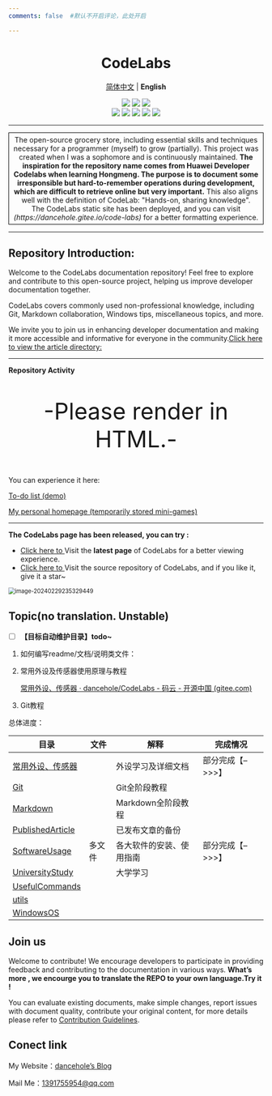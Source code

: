 ```yaml
---
comments: false  #默认不开启评论，此处开启

---
```





<h1 align="center"> CodeLabs </h1>

<p align="center">
    <a href="README.md">简体中文</a> | <strong>English</strong>
</p>



<div align="center">
    <a href ="https://dancehole.gitee.io/"><img src="https://img.shields.io/badge/Blog-dancehole-orange?style=flat&logo=microdotblog&logoColor=white&labelColor=blue"></a>
    <a href ="https://gitee.com/dancehole"><img src="https://img.shields.io/badge/Gitee-dancehole-orange?style=flat&logo=gitee&logoColor=red&labelColor=white"></a>
    <a href ="https://github.com/dancehole"><img src="https://img.shields.io/badge/Github-dancehole-orange?style=flat&logo=github&logoColor=white&labelColor=grey"></a>
</div>



<div align="center">
    <a href ="https://www.apache.org/licenses/LICENSE-2.0.html"><img src="https://img.shields.io/badge/license-Apache--2.0-yellow"></a>
    <a><img src="https://img.shields.io/badge/Repo_type-docs-blue"></a>
    <a><img src="https://img.shields.io/badge/Status-Updating-green"></a>
    <a><img src="https://img.shields.io/badge/Download-Unavailable-darkred"></a>
    <a><img src="https://img.shields.io/badge/Release-Unavailable-darkred"></a>
</div>



------------------------------------------

<p align="center" style="border: 1px solid black; padding: 5px; margin: 10px 0;">
    The open-source grocery store, including essential skills and techniques necessary for a programmer (myself) to grow (partially). This project was created when I was a sophomore and is continuously maintained. <b>The inspiration for the repository name comes from Huawei Developer Codelabs when learning Hongmeng. The purpose is to document some irresponsible but hard-to-remember operations during development, which are difficult to retrieve online but very important.</b> This also aligns well with the definition of CodeLab: "Hands-on, sharing knowledge".<br> The CodeLabs static site has been deployed, and you can visit <em>(https://dancehole.gitee.io/code-labs)</em> for a better formatting experience.
</p>






-------------------------------------------------------

## Repository Introduction:

Welcome to the CodeLabs documentation repository! Feel free to explore and contribute to this open-source project, helping us improve developer documentation together.

CodeLabs covers commonly used non-professional knowledge, including Git, Markdown collaboration, Windows tips, miscellaneous topics, and more.

We invite you to join us in enhancing developer documentation and making it more accessible and informative for everyone in the community.[Click here to view the article directory:](#Catalogue)

------

**Repository Activity**

<p align="center" style="font-size:45px;" id="pyq">-Please render in HTML.-</p>



<script>
     // 等待文档加载完毕后执行，不然会报错 找不到id的元素
        document.addEventListener("DOMContentLoaded", function() {
            // 获取当前日期
            var currentDate = new Date();
            // 获取年、月、日
            var year = currentDate.getFullYear();
            var month = currentDate.getMonth() + 1; // 月份从0开始，需要加1
            var day = currentDate.getDate();
            // 将日期字符串赋值给元素的内容
            document.getElementById("pyq").innerText = "Today is"+ year + " - " + month + " - " + day+ " - ";
            //判断是谁的生日
              if(month==3&&day==15){
              document.getElementById("pyq").innerText +="是陈妍妍的生日";
            }
        });
</script>


You can experience it here:

[To-do list (demo)](https://abgywli.github.io/index/)

[My personal homepage (temporarily stored mini-games)](https://dancehole.gitee.io)



---------

**The CodeLabs page has been released, you can try :**

- [Click here to ](https://dancehole.gitee.io/code-labs)Visit the **latest page** of CodeLabs for a better viewing experience.
- [Click here to ](https://dancehole.gitee.io/code-labs)Visit the source repository of CodeLabs, and if you like it, give it a star~

<img src="https://cdn.jsdelivr.net/gh/dancehole/image@main/codelabs/image-20240229235329449.png" alt="image-20240229235329449" style="zoom:80%;" />



## Topic(no translation. Unstable)<a name = "Catalogue"></a>

- [ ] **【目标自动维护目录】todo~**



1. 如何编写readme/文档/说明类文件：

2. 常用外设及传感器使用原理与教程

   [常用外设、传感器 · dancehole/CodeLabs - 码云 - 开源中国 (gitee.com)](https://gitee.com/dancehole/code-labs/tree/master/常用外设、传感器)

3. Git教程



总体进度：

| 目录                                   | 文件   | 解释                     | 完成情况         |
| -------------------------------------- | ------ | ------------------------ | ---------------- |
| [常用外设、传感器](./常用外设、传感器) |        | 外设学习及详细文档       | 部分完成【–>>>】 |
| [Git](./Git)                           |        | Git全阶段教程            |                  |
| [Markdown](./Markdown)                 |        | Markdown全阶段教程       |                  |
| [PublishedArticle](./PublishedArticle) |        | 已发布文章的备份         |                  |
| [SoftwareUsage](./SoftwareUsage)       | 多文件 | 各大软件的安装、使用指南 | 部分完成【–>>>】 |
| [UniversityStudy](.\UniversityStudy)   |        | 大学学习                 |                  |
| [UsefulCommands](./UsefulCommands)     |        |                          |                  |
| [utils](./utils)                       |        |                          |                  |
| [WindowsOS](./WindowsOS)               |        |                          |                  |



## Join us

Welcome to contribute! We encourage developers to participate in providing feedback and contributing to the documentation in various ways. **What’s more , we encourge you to translate the REPO to your own language.Try it !**

You can evaluate existing documents, make simple changes, report issues with document quality, contribute your original content, for more details please refer to [Contribution Guidelines](.\Git\贡献文档.md).



## Conect link

My Website：[dancehole’s Blog](https://dancehole.gitee.io)

Mail Me：1391755954@qq.com





